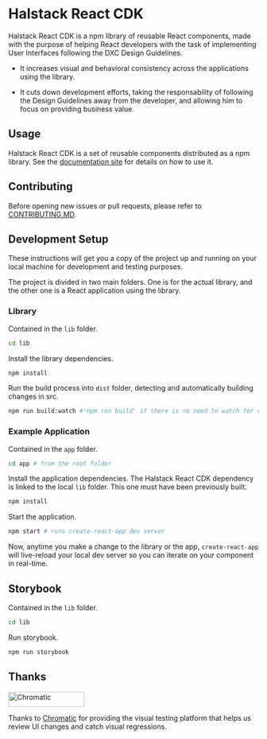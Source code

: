 # Halstack React CDK

Halstack React CDK is a npm library of reusable React components, made with the purpose of helping React developers with the task of implementing User Interfaces following the DXC Design Guidelines.

- It increases visual and behavioral consistency across the applications using the library.

- It cuts down development efforts, taking the responsability of following the Design Guidelines away from the developer, and allowing him to focus on providing business value.

## Usage

Halstack React CDK is a set of reusable components distributed as a npm library. See the [documentation site](https://developer.dxc.com/tools/react/) for details on how to use it.

## Contributing

Before opening new issues or pull requests, please refer to [CONTRIBUTING.MD](https://github.com/dxc-technology/halstack-react/blob/master/CONTRIBUTING.md).

## Development Setup

These instructions will get you a copy of the project up and running on your local machine for development and testing purposes. 


The project is divided in two main folders. One is for the actual library, and the other one is a React application using the library.

### Library

Contained in the `lib` folder.

```bash
cd lib
```

Install the library dependencies.

```bash
npm install
```

Run the build process into `dist` folder, detecting and automatically building changes in src. 

```bash
npm run build:watch #'npm run build' if there is no need to watch for changes
```

### Example Application

Contained in the `app` folder.

```bash
cd app # from the root folder
```

Install the application dependencies. The Halstack React CDK dependency is linked to the local `lib` folder. This one must have been previously built.

```bash
npm install
```

Start the application.

```bash
npm start # runs create-react-app dev server
```

Now, anytime you make a change to the library or the app, `create-react-app` will live-reload your local dev server so you can iterate on your component in real-time.

## Storybook

Contained in the `lib` folder.

```bash
cd lib
```

Run storybook.

```bash
npm run storybook
```

## Thanks

<a href="https://www.chromatic.com/"><img src="https://user-images.githubusercontent.com/321738/84662277-e3db4f80-af1b-11ea-88f5-91d67a5e59f6.png" width="153" height="30" alt="Chromatic" /></a>

Thanks to [Chromatic](https://www.chromatic.com/) for providing the visual testing platform that helps us review UI changes and catch visual regressions.

